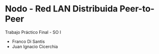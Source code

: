 # Nodo - Red LAN Distribuida Peer-to-Peer
Trabajo Práctico Final - SO I
- Franco Di Santis
- Juan Ignacio Cicerchia
